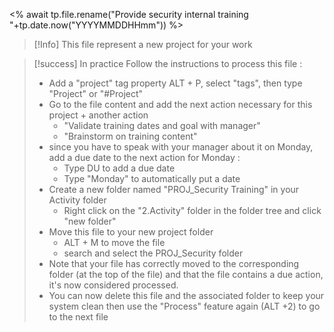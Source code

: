 <% await tp.file.rename("Provide security internal training "+tp.date.now("YYYYMMDDHHmm")) %>

> [!Info]
> This file represent a new project for your work

> [!success] In practice
> Follow the instructions to process this file : 
> - Add a "project" tag property ALT + P, select "tags", then type "Project" or "#Project" 
> - Go to the file content and add the next action necessary for this project + another action
> 	- "Validate training dates and goal with manager"
> 	- "Brainstorm on training content"
> - since you have to speak with your manager about it on Monday, add a due date to the next action for Monday :
> 	- Type DU to add a due date
> 	- Type "Monday" to automatically put a date
> - Create a new folder named "PROJ_Security Training" in your Activity folder
> 	- Right click on the "2.Activity" folder in the folder tree and click "new folder"
> - Move this file to your new project folder
> 	- ALT + M to move the file
> 	- search and select the  PROJ_Security  folder
> - Note that your file has correctly moved to the corresponding folder (at the top of the file) and that the file contains a due action, it's now considered processed. 
> - You can now delete this file and the associated folder to keep your system clean then use the "Process" feature again (ALT +2) to go to the next file




